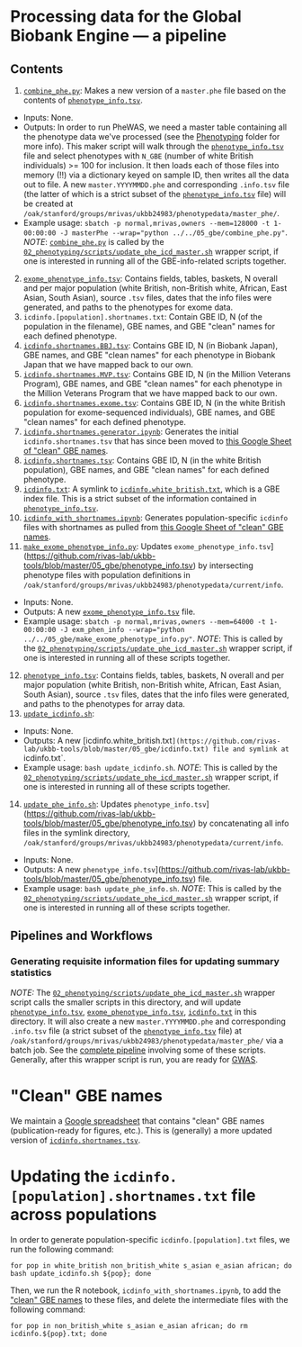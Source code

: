 # Processing data for the Global Biobank Engine — a pipeline

## Contents

1. [`combine_phe.py`](https://github.com/rivas-lab/ukbb-tools/blob/master/05_gbe/combine_phe.py): Makes a new version of a `master.phe` file based on the contents of [`phenotype_info.tsv`](https://github.com/rivas-lab/ukbb-tools/blob/master/05_gbe/phenotype_info.tsv).
- Inputs: None.
- Outputs: In order to run PheWAS, we need a master table containing all the phenotype data we've processed (see the [Phenotyping](https://github.com/rivas-lab/ukbb-tools/blob/master/02_phenotyping/) folder for more info). This maker script will walk through the [`phenotype_info.tsv`](https://github.com/rivas-lab/ukbb-tools/blob/master/05_gbe/phenotype_info.tsv) file and select phenotypes with `N_GBE` (number of white British individuals) >= 100 for inclusion. It then loads each of those files into memory (!!) via a dictionary keyed on sample ID, then writes all the data out to file. A new `master.YYYYMMDD.phe` and corresponding `.info.tsv` file (the latter of which is a strict subset of the [`phenotype_info.tsv`](https://github.com/rivas-lab/ukbb-tools/blob/master/05_gbe/phenotype_info.tsv) file) will be created at `/oak/stanford/groups/mrivas/ukbb24983/phenotypedata/master_phe/`. 
- Example usage: `sbatch -p normal,mrivas,owners --mem=128000 -t 1-00:00:00 -J masterPhe --wrap="python ../../05_gbe/combine_phe.py"`. *NOTE*: [`combine_phe.py`](https://github.com/rivas-lab/ukbb-tools/blob/master/05_gbe/combine_phe.py) is called by the [`02_phenotyping/scripts/update_phe_icd_master.sh`](https://github.com/rivas-lab/ukbb-tools/blob/master/02_phenotyping/scripts/update_phe_icd_master.sh) wrapper script, if one is interested in running all of the GBE-info-related scripts together.
2. [`exome_phenotype_info.tsv`](https://github.com/rivas-lab/ukbb-tools/blob/master/05_gbe/exome_phenotype_info.tsv):  Contains fields, tables, baskets, N overall and per major population (white British, non-British white, African, East Asian, South Asian), source `.tsv` files, dates that the info files were generated, and paths to the phenotypes for exome data.
3. `icdinfo.[population].shortnames.txt`: Contain GBE ID, N (of the population in the filename), GBE names, and GBE "clean" names for each defined phenotype.
4. [`icdinfo.shortnames.BBJ.tsv`](https://github.com/rivas-lab/ukbb-tools/blob/master/05_gbe/icdinfo.shortnames.BBJ.tsv): Contains GBE ID, N (in Biobank Japan), GBE names, and GBE "clean names" for each phenotype in Biobank Japan that we have mapped back to our own.
5. [`icdinfo.shortnames.MVP.tsv`](https://github.com/rivas-lab/ukbb-tools/blob/master/05_gbe/icdinfo.shortnames.MVP.tsv): Contains GBE ID, N (in the Million Veterans Program), GBE names, and GBE "clean names" for each phenotype in the Million Veterans Program that we have mapped back to our own.
6. [`icdinfo.shortnames.exome.tsv`](https://github.com/rivas-lab/ukbb-tools/blob/master/05_gbe/icdinfo.shortnames.exome.tsv): Contains GBE ID, N (in the white British population for exome-sequenced individuals), GBE names, and GBE "clean names" for each defined phenotype.
7. [`icdinfo.shortnames.generator.ipynb`](https://github.com/rivas-lab/ukbb-tools/blob/master/05_gbe/icdinfo.shortnames.generator.ipynb): Generates the initial `icdinfo.shortnames.tsv` that has since been moved to [this Google Sheet of "clean" GBE names](http://bit.ly/GBE_names).
8. [`icdinfo.shortnames.tsv`](https://github.com/rivas-lab/ukbb-tools/blob/master/05_gbe/icdinfo.shortnames.tsv): Contains GBE ID, N (in the white British population), GBE names, and GBE "clean names" for each defined phenotype.
9. [`icdinfo.txt`](https://github.com/rivas-lab/ukbb-tools/blob/master/05_gbe/icdinfo.txt): A symlink to [`icdinfo.white_british.txt`](https://github.com/rivas-lab/ukbb-tools/blob/master/05_gbe/icdinfo.txt), which is a GBE index file. This is a strict subset of the information contained in [`phenotype_info.tsv`](https://github.com/rivas-lab/ukbb-tools/blob/master/05_gbe/phenotype_info.tsv).
10. [`icdinfo_with_shortnames.ipynb`](https://github.com/rivas-lab/ukbb-tools/blob/master/05_gbe/icdinfo_with_shortnames.ipynb): Generates population-specific `icdinfo` files with shortnames as pulled from [this Google Sheet of "clean" GBE names](http://bit.ly/GBE_names).
11. [`make_exome_phenotype_info.py`](https://github.com/rivas-lab/ukbb-tools/blob/master/05_gbe/make_exome_phenotype_info.py): Updates `exome_phenotype_info.tsv`](https://github.com/rivas-lab/ukbb-tools/blob/master/05_gbe/phenotype_info.tsv) by intersecting phenotype files with population definitions in `/oak/stanford/groups/mrivas/ukbb24983/phenotypedata/current/info`.
- Inputs: None.
- Outputs: A new [`exome_phenotype_info.tsv`](https://github.com/rivas-lab/ukbb-tools/blob/master/05_gbe/exome_phenotype_info.tsv) file.
- Example usage: `sbatch -p normal,mrivas,owners --mem=64000 -t 1-00:00:00 -J exm_phen_info --wrap="python ../../05_gbe/make_exome_phenotype_info.py"`. *NOTE*: This is called by the [`02_phenotyping/scripts/update_phe_icd_master.sh`](https://github.com/rivas-lab/ukbb-tools/blob/master/02_phenotyping/scripts/update_phe_icd_master.sh) wrapper script, if one is interested in running all of these scripts together.
12. [`phenotype_info.tsv`](https://github.com/rivas-lab/ukbb-tools/blob/master/05_gbe/phenotype_info.tsv): Contains fields, tables, baskets, N overall and per major population (white British, non-British white, African, East Asian, South Asian), source `.tsv` files, dates that the info files were generated, and paths to the phenotypes for array data.
13. [`update_icdinfo.sh`](https://github.com/rivas-lab/ukbb-tools/blob/master/05_gbe/update_icdinfo.sh): 
- Inputs: None.
- Outputs: A new [icdinfo.white_british.txt`](https://github.com/rivas-lab/ukbb-tools/blob/master/05_gbe/icdinfo.txt) file and symlink at `icdinfo.txt`.
- Example usage: `bash update_icdinfo.sh`. *NOTE*: This is called by the [`02_phenotyping/scripts/update_phe_icd_master.sh`](https://github.com/rivas-lab/ukbb-tools/blob/master/02_phenotyping/scripts/update_phe_icd_master.sh) wrapper script, if one is interested in running all of these scripts together.
14. [`update_phe_info.sh`](https://github.com/rivas-lab/ukbb-tools/blob/master/05_gbe/update_phe_info.sh): Updates `phenotype_info.tsv`](https://github.com/rivas-lab/ukbb-tools/blob/master/05_gbe/phenotype_info.tsv) by concatenating all info files in the symlink directory, `/oak/stanford/groups/mrivas/ukbb24983/phenotypedata/current/info`.
- Inputs: None.
- Outputs: A new `phenotype_info.tsv`](https://github.com/rivas-lab/ukbb-tools/blob/master/05_gbe/phenotype_info.tsv) file.
- Example usage: `bash update_phe_info.sh`. *NOTE*: This is called by the [`02_phenotyping/scripts/update_phe_icd_master.sh`](https://github.com/rivas-lab/ukbb-tools/blob/master/02_phenotyping/scripts/update_phe_icd_master.sh) wrapper script, if one is interested in running all of these scripts together.

## Pipelines and Workflows

### Generating requisite information files for updating summary statistics

*NOTE:* The [`02_phenotyping/scripts/update_phe_icd_master.sh`](https://github.com/rivas-lab/ukbb-tools/blob/master/02_phenotyping/scripts/update_phe_icd_master.sh) wrapper script calls the smaller scripts in this directory, and will update [`phenotype_info.tsv`](https://github.com/rivas-lab/ukbb-tools/blob/master/05_gbe/phenotype_info.tsv), [`exome_phenotype_info.tsv`](https://github.com/rivas-lab/ukbb-tools/blob/master/05_gbe/exome_phenotype_info.tsv), [`icdinfo.txt`](https://github.com/rivas-lab/ukbb-tools/blob/master/05_gbe/icdinfo.txt) in this directory. It will also create a new `master.YYYYMMDD.phe` and corresponding `.info.tsv` file (a strict subset of the [`phenotype_info.tsv`](https://github.com/rivas-lab/ukbb-tools/blob/master/05_gbe/phenotype_info.tsv) file) at `/oak/stanford/groups/mrivas/ukbb24983/phenotypedata/master_phe/` via a batch job. See the [complete pipeline](https://github.com/rivas-lab/ukbb-tools/tree/master/02_phenotyping#generating-and-updating-phenotypes-and-summary-statistics) involving some of these scripts. Generally, after this wrapper script is run, you are ready for [GWAS](https://github.com/rivas-lab/ukbb-tools/tree/master/04_gwas).

# "Clean" GBE names

We maintain a [Google spreadsheet](http://bit.ly/GBE_names) that contains "clean" GBE names (publication-ready for figures, etc.). This is (generally) a more updated version of [`icdinfo.shortnames.tsv`](https://github.com/rivas-lab/ukbb-tools/blob/master/05_gbe/icdinfo.shortnames.tsv).

# Updating the `icdinfo.[population].shortnames.txt` file across populations

In order to generate population-specific `icdinfo.[population].txt` files, we run the following command:

```{bash}
for pop in white_british non_british_white s_asian e_asian african; do bash update_icdinfo.sh ${pop}; done
```

Then, we run the R notebook, `icdinfo_with_shortnames.ipynb`, to add the ["clean" GBE names](https://github.com/rivas-lab/ukbb-tools/blob/master/05_gbe#clean-GBE-names) to these files, and delete the intermediate files with the following command:

```{bash}
for pop in non_british_white s_asian e_asian african; do rm icdinfo.${pop}.txt; done
```
